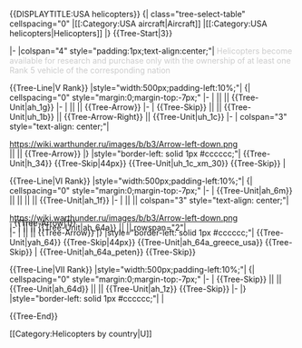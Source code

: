 {{DISPLAYTITLE:USA helicopters}}
{| class="tree-select-table" cellspacing="0"
|[[:Category:USA aircraft|Aircraft]]
|[[:Category:USA helicopters|Helicopters]]
|}
{{Tree-Start|3}}

|-
|colspan="4" style="padding:1px;text-align:center;"|
<span style="color:#cccccc;">Helicopters become available for research and purchase only with the ownership of at least one Rank 5 vehicle of the corresponding nation</span>

{{Tree-Line|V Rank}}
|style="width:500px;padding-left:10%;"|
{| cellspacing="0" style="margin:0;margin-top:-7px;"
|-
| || || {{Tree-Unit|ah_1g}}
|-
| || || {{Tree-Arrow}}
|-
| {{Tree-Skip}} || || {{Tree-Unit|uh_1b}} || {{Tree-Arrow-Right}} || {{Tree-Unit|uh_1c}}
|-
| colspan="3" style="text-align: center;"| <div class="tree-arrow-right">https://wiki.warthunder.ru/images/b/b3/Arrow-left-down.png</div> || || {{Tree-Arrow}}
|}
|style="border-left: solid 1px #cccccc;"|
{{Tree-Unit|h_34}}
{{Tree-Skip|44px}}
{{Tree-Unit|uh_1c_xm_30}}
{{Tree-Skip}}
|

{{Tree-Line|VI Rank}}
|style="width:500px;padding-left:10%;"|
{| cellspacing="0" style="margin:0;margin-top:-7px;"
|-
| {{Tree-Unit|ah_6m}} || || || || {{Tree-Unit|ah_1f}}
|-
| || || colspan="3" style="text-align: center;"| <div class="tree-arrow-right">https://wiki.warthunder.ru/images/b/b3/Arrow-left-down.png</div>
|-
| || || {{Tree-Unit|ah_64a}} || || rowspan="2"| <div style="margin-top:-25px;margin-left:8px;">{{Tree-Arrow|1}}</div>
|-
| || || {{Tree-Arrow}}
|}
|style="border-left: solid 1px #cccccc;"|
{{Tree-Unit|yah_64}}
{{Tree-Skip|44px}}
{{Tree-Unit|ah_64a_greece_usa}}
{{Tree-Skip}}
|
{{Tree-Unit|ah_64a_peten}}
{{Tree-Skip}}

{{Tree-Line|VII Rank}}
|style="width:500px;padding-left:10%;"|
{| cellspacing="0" style="margin:0;margin-top:-7px;"
|-
| {{Tree-Skip}} || || {{Tree-Unit|ah_64d}} || || {{Tree-Unit|ah_1z}}
{{Tree-Skip}}
|-
|}
|style="border-left: solid 1px #cccccc;"|
|

{{Tree-End}}

[[Category:Helicopters by country|U]]
